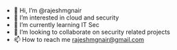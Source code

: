 - 👋 Hi, I’m @rajeshmgnair
- 👀 I’m interested in cloud and security
- 🌱 I’m currently learning IT Sec
- 💞️ I’m looking to collaborate on security related projects 
- 📫 How to reach me rajeshmgnair@gmail.com

<!---
rajeshmgnair/rajeshmgnair is a ✨ special ✨ repository because its `README.md` (this file) appears on your GitHub profile.
You can click the Preview link to take a look at your changes.
--->

